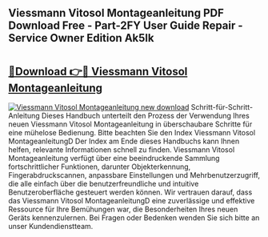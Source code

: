 ## Viessmann Vitosol Montageanleitung PDF Download Free - Part-2FY User Guide Repair - Service Owner Edition Ak5lk

# <h2><a href="http://df7zz6.blite.top/?on=Viessmann+Vitosol+Montageanleitung">🔗Download 👉🔴 Viessmann Vitosol Montageanleitung</a></h2>

[![Viessmann Vitosol Montageanleitung new download](https://i.imgur.com/lujVjoI.png)](http://df7zz6.blite.top/?on=Viessmann+Vitosol+Montageanleitung)
Schritt-für-Schritt-Anleitung Dieses Handbuch unterteilt den Prozess der Verwendung Ihres neuen Viessmann Vitosol Montageanleitung in überschaubare Schritte für eine mühelose Bedienung. Bitte beachten Sie den Index Viessmann Vitosol MontageanleitungD Der Index am Ende dieses Handbuchs kann Ihnen helfen, relevante Informationen schnell zu finden. Viessmann Vitosol Montageanleitung verfügt über eine beeindruckende Sammlung fortschrittlicher Funktionen, darunter Objekterkennung, Fingerabdruckscannen, anpassbare Einstellungen und Mehrbenutzerzugriff, die alle einfach über die benutzerfreundliche und intuitive Benutzeroberfläche gesteuert werden können. Wir vertrauen darauf, dass das Viessmann Vitosol MontageanleitungD eine zuverlässige und effektive Ressource für Ihre Bemühungen war, die Besonderheiten Ihres neuen Geräts kennenzulernen. Bei Fragen oder Bedenken wenden Sie sich bitte an unser Kundendienstteam.
